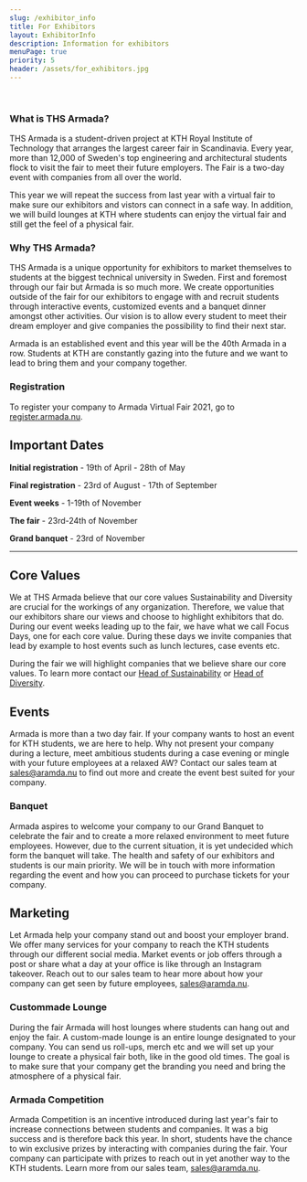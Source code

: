 ```yaml
---
slug: /exhibitor_info
title: For Exhibitors
layout: ExhibitorInfo
description: Information for exhibitors
menuPage: true
priority: 5
header: /assets/for_exhibitors.jpg
---
```


<br />
<a class="anchor" id="register-here"></a>

<a class="anchor" id="armada2021"></a>

### What is THS Armada?

THS Armada is a student-driven project at KTH Royal Institute of Technology that arranges the largest career fair in Scandinavia. Every year, more than 12,000 of Sweden's top engineering and architectural students flock to visit the fair to meet their future employers. The Fair is a two-day event with companies from all over the world. 

This year we will repeat the success from last year with a virtual fair to make sure our exhibitors and vistors can connect in a safe way. In addition, we will build lounges at KTH where students can enjoy the virtual fair and still get the feel of a physical fair. 

<a class="anchor" id="why-armada"></a>

### Why THS Armada?

THS Armada is a unique opportunity for exhibitors to market themselves to students at the biggest technical university in Sweden. First and foremost through our fair but Armada is so much more. We create opportunities outside of the fair for our exhibitors to engage with and recruit students through interactive events, customized events and a banquet dinner amongst other activities. Our vision is to allow every student to meet their dream employer and give companies the possibility to find their next star. 

Armada is an established event and this year will be the 40th Armada in a row. Students at KTH are constantly gazing into the future and we want to lead to bring them and your company together. 

<a class="anchor" id="registration"></a>

### Registration

To register your company to Armada Virtual Fair 2021, go to [register.armada.nu](https://register.armada.nu).

<a class="anchor" id="important-dates"></a>

<div class="info-border-box">
<h2>Important Dates</h2>

**Initial registration** - 19th of April - 28th of May

**Final registration** - 23rd of August - 17th of September

**Event weeks** - 1-19th of November 

**The fair** - 23rd-24th of November 

**Grand banquet** - 23rd of November

</div>

---

<a class="anchor" id="core-values"></a>

## Core Values

We at THS Armada believe that our core values Sustainability and Diversity are crucial for the workings of any organization. Therefore, we value that our exhibitors share our views and choose to highlight exhibitors that do. During our event weeks leading up to the fair, we have what we call Focus Days, one for each core value.  During these days we invite companies that lead by example to host events such as lunch lectures, case events etc.

During the fair we will highlight companies that we believe share our core values. To learn more contact our [Head of Sustainability](mailto:saga.stugholm@armada.nu) or [Head of Diversity](mailto:anastasia.angeli@armada.nu).

<a class="anchor" id="events"></a>

## Events

Armada is more than a two day fair. If your company wants to host an event for KTH students, we are here to help. Why not present your company during a lecture, meet ambitious students during a case evening or mingle with your future employees at a relaxed AW? Contact our sales team at [sales@aramda.nu](mailto:sales@aramda.nu) to find out more and create the event best suited for your company. 

<a class="anchor" id="banquet"></a>

### Banquet
Armada aspires to welcome your company to our Grand Banquet to celebrate the fair and to create a more relaxed environment to meet future employees. However, due to the current situation, it is yet undecided which form the banquet will take. The health and safety of our exhibitors and students is our main priority. We will be in touch with more information regarding the event and how you can proceed to purchase tickets for your company. 

<a class="anchor" id="marketing"></a>

## Marketing
Let Armada help your company stand out and boost your employer brand. We offer many services for your company to reach the KTH students through our different social media. Market events or job offers through a post or share what a day at your office is like through an Instagram takeover. Reach out to our sales team to hear more about how your company can get seen by future employees, [sales@aramda.nu](mailto:sales@aramda.nu). 

<a class="anchor" id="custommade-lounge"></a>

### Custommade Lounge
During the fair Armada will host lounges where students can hang out and enjoy the fair. A custom-made lounge is an entire lounge designated to your company. You can send us roll-ups, merch etc and we will set up your lounge to create a physical fair both, like in the good old times. The goal is to make sure that your company get the branding you need and bring the atmosphere of a physical fair. 

<a class="anchor" id="armada-competition"></a>

### Armada Competition
Armada Competition is an incentive introduced during last year's fair to increase connections between students and companies. It was a big success and is therefore back this year. In short, students have the chance to win exclusive prizes by interacting with companies during the fair. Your company can participate with prizes to reach out in yet another way to the KTH  students. Learn more from our sales team, [sales@aramda.nu](mailto:sales@aramda.nu). 

<a class="anchor" id="faq"></a>